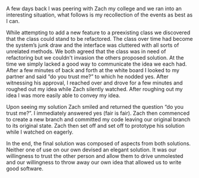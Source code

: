 A few days back I was peering with Zach my  college and we  ran into an interesting situation, what follows is my recollection of the events as best as I can.



While attempting to add a new feature to a  preexisting  class we discovered that the class  could stand to  be refactored. The class over time had become the system’s  junk draw and the interface was cluttered with all sorts of  unrelated methods. We both agreed that the class was in need of refactoring but we couldn't  invasion the others proposed solution. At the time we simply lacked a good way to communicate the idea we each had.  After a few minutes of back and forth at the white board I looked to my partner and said “do you trust me?” to which   he  nodded yes. After witnessing his approval, I reached over and drove for a few minutes and roughed out my idea while Zach silently watched. After roughing out my idea I was more easily able to convey my idea. 



Upon seeing my solution Zach smiled and returned the question “do you trust me?”. I immediately answered yes (fair is fair). Zach then commenced to create a new branch and committed my code leaving our original branch to its original state. Zach then set off and set off to prototype his solution while I watched on eagerly.



In the end, the final solution was composed of aspects from both solutions. Neither one of use on our own devised an elegant solution. It was our willingness to trust the other person and allow them to drive  unmolested  and our  willingness  to throw away our own idea that allowed us to write good software. 

